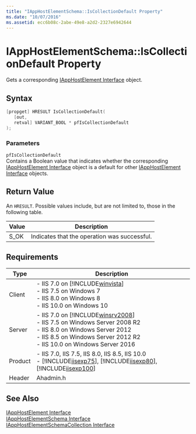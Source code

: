 ```yaml
---
title: "IAppHostElementSchema::IsCollectionDefault Property"
ms.date: "10/07/2016"
ms.assetid: ecc6b08c-2abe-49e8-a2d2-2327e6942644
---
```

# IAppHostElementSchema::IsCollectionDefault Property
Gets a corresponding [IAppHostElement Interface](../../web-development-reference\native-code-api-reference/iapphostelement-interface.md) object.  
  
## Syntax  
  
```cpp  
[propget] HRESULT IsCollectionDefault(  
   [out,  
   retval] VARIANT_BOOL * pfIsCollectionDefault  
);  
```  
  
### Parameters  
 `pfIsCollectionDefault`  
 Contains a Boolean value that indicates whether the corresponding [IAppHostElement Interface](../../web-development-reference\native-code-api-reference/iapphostelement-interface.md) object is a default for other [IAppHostElement Interface](../../web-development-reference\native-code-api-reference/iapphostelement-interface.md) objects.  
  
## Return Value  
 An `HRESULT`. Possible values include, but are not limited to, those in the following table.  
  
|Value|Description|  
|-----------|-----------------|  
|S_OK|Indicates that the operation was successful.|  
  
## Requirements  
  
|Type|Description|  
|----------|-----------------|  
|Client|-   IIS 7.0 on [!INCLUDE[winvista](../../wmi-provider/includes/winvista-md.md)]<br />-   IIS 7.5 on Windows 7<br />-   IIS 8.0 on Windows 8<br />-   IIS 10.0 on Windows 10|  
|Server|-   IIS 7.0 on [!INCLUDE[winsrv2008](../../wmi-provider/includes/winsrv2008-md.md)]<br />-   IIS 7.5 on Windows Server 2008 R2<br />-   IIS 8.0 on Windows Server 2012<br />-   IIS 8.5 on Windows Server 2012 R2<br />-   IIS 10.0 on Windows Server 2016|  
|Product|-   IIS 7.0, IIS 7.5, IIS 8.0, IIS 8.5, IIS 10.0<br />-   [!INCLUDE[iisexp75](../../web-development-reference/native-code-api-reference/includes/iisexp75-md.md)], [!INCLUDE[iisexp80](../../web-development-reference/native-code-api-reference/includes/iisexp80-md.md)], [!INCLUDE[iisexp100](../../web-development-reference/native-code-api-reference/includes/iisexp100-md.md)]|  
|Header|Ahadmin.h|  
  
## See Also  
 [IAppHostElement Interface](../../web-development-reference\native-code-api-reference/iapphostelement-interface.md)   
 [IAppHostElementSchema Interface](../../web-development-reference\native-code-api-reference/iapphostelementschema-interface.md)   
 [IAppHostElementSchemaCollection Interface](../../web-development-reference\native-code-api-reference/iapphostelementschemacollection-interface.md)